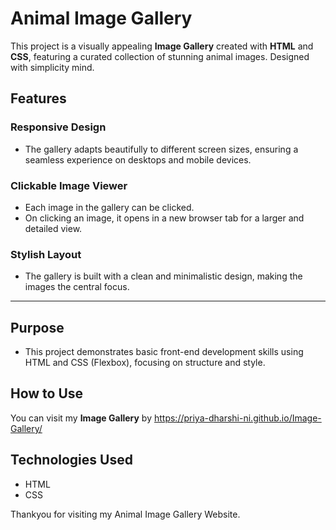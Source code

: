 # Animal Image Gallery  

This project is a visually appealing **Image Gallery** created with **HTML** and **CSS**, featuring a curated collection of stunning animal images. Designed with simplicity mind. 

## Features  

### **Responsive Design**  
- The gallery adapts beautifully to different screen sizes, ensuring a seamless experience on desktops and mobile devices.  

### **Clickable Image Viewer**  
- Each image in the gallery can be clicked.
- On clicking an image, it opens in a new browser tab for a larger and detailed view.

### **Stylish Layout**  
- The gallery is built with a clean and minimalistic design, making the images the central focus.  

---
## Purpose
- This project demonstrates basic front-end development skills using HTML and CSS (Flexbox), focusing on structure and style.

## How to Use  
You can visit my **Image Gallery** by https://priya-dharshi-ni.github.io/Image-Gallery/
  
## Technologies Used  
- HTML
- CSS

Thankyou for visiting my Animal Image Gallery Website.

